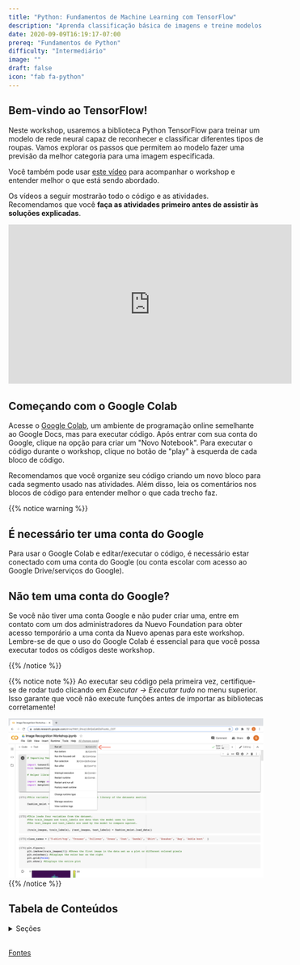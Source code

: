 ```yaml
---
title: "Python: Fundamentos de Machine Learning com TensorFlow"
description: "Aprenda classificação básica de imagens e treine modelos de ML com TensorFlow"
date: 2020-09-09T16:19:17-07:00
prereq: "Fundamentos de Python"
difficulty: "Intermediário"
image: ""
draft: false
icon: "fab fa-python"
---
```


## Bem-vindo ao TensorFlow!

Neste workshop, usaremos a biblioteca Python TensorFlow para treinar um modelo de rede neural capaz de reconhecer e classificar diferentes tipos de roupas. Vamos explorar os passos que permitem ao modelo fazer uma previsão da melhor categoria para uma imagem especificada.

Você também pode usar [este vídeo](https://www.youtube.com/watch?v=FiNglI1wRNk) para acompanhar o workshop e entender melhor o que está sendo abordado.

Os vídeos a seguir mostrarão todo o código e as atividades. Recomendamos que você **faça as atividades primeiro antes de assistir às soluções explicadas**.

<iframe width="560" height="315" src="https://www.youtube.com/embed/6FfxBNRn0Ww" frameborder="0" allow="accelerometer; autoplay; encrypted-media; gyroscope; picture-in-picture" allowfullscreen></iframe>

## Começando com o Google Colab

Acesse o [Google Colab](https://colab.research.google.com/), um ambiente de programação online semelhante ao Google Docs, mas para executar código. Após entrar com sua conta do Google, clique na opção para criar um "Novo Notebook". Para executar o código durante o workshop, clique no botão de "play" à esquerda de cada bloco de código.

Recomendamos que você organize seu código criando um novo bloco para cada segmento usado nas atividades. Além disso, leia os comentários nos blocos de código para entender melhor o que cada trecho faz.

{{% notice warning %}}
## É necessário ter uma conta do Google

Para usar o Google Colab e editar/executar o código, é necessário estar conectado com uma conta do Google (ou conta escolar com acesso ao Google Drive/serviços do Google).

## Não tem uma conta do Google?

Se você não tiver uma conta Google e não puder criar uma, entre em contato com um dos administradores da Nuevo Foundation para obter acesso temporário a uma conta da Nuevo apenas para este workshop. Lembre-se de que o uso do Google Colab é essencial para que você possa executar todos os códigos deste workshop.

{{% /notice %}}

{{% notice note %}}
Ao executar seu código pela primeira vez, certifique-se de rodar tudo clicando em _Executar -> Executar tudo_ no menu superior. Isso garante que você não execute funções antes de importar as bibliotecas corretamente!

![Introdução ao Colab](media/colab_intro.png "Introdução ao Colab")
{{% /notice %}}

## Tabela de Conteúdos
<details>
<summary>Seções</summary>
{{% children /%}}
</details>

<br>

<a href="https://www.tensorflow.org/tutorials/keras/classification" target="_blank">Fontes</a>
